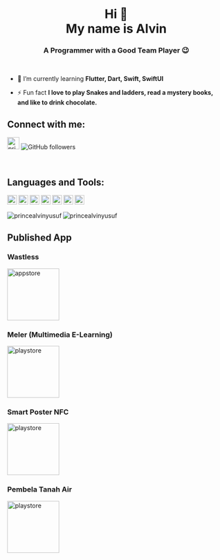 
<h1 align="center">Hi 👋 <br> My name is Alvin </h1> 
<h3 align="center">A Programmer with a Good Team Player 😉</h3>


<br />

- 🌱 I’m currently learning **Flutter, Dart, Swift, SwiftUI**

- ⚡ Fun fact **I love to play Snakes and ladders, read a mystery books, and like to drink chocolate.**

## Connect with me:

<a href="https://www.linkedin.com/in/princealvinyusuf" target="blank"><img src="https://cdn.jsdelivr.net/npm/simple-icons@3.0.1/icons/linkedin.svg" alt="princealvinyusuf" height="28" width="28" /></a> ![GitHub followers](https://img.shields.io/github/followers/princealvinyusuf?logo=GitHub&style=for-the-badge)

<br />

## Languages and Tools:

<p align="left"><img src="https://www.vectorlogo.zone/logos/dartlang/dartlang-icon.svg" alt="dart" width="22" height="22"/> <img src="https://www.vectorlogo.zone/logos/figma/figma-icon.svg" alt="figma" width="22" height="22"/> <img src="https://www.vectorlogo.zone/logos/firebase/firebase-icon.svg" alt="firebase" width="22" height="22"/> <img src="https://www.vectorlogo.zone/logos/flutterio/flutterio-icon.svg" alt="flutter" width="22" height="22"/> <img src="https://www.vectorlogo.zone/logos/git-scm/git-scm-icon.svg" alt="git" width="22" height="22"/> <img src="https://www.vectorlogo.zone/logos/sketchapp/sketchapp-icon.svg" alt="sketch" width="22" height="22"/> <img src="https://www.vectorlogo.zone/logos/swift/swift-icon.svg" alt="swift" width="22" height="22"/></p>

<p><img align="left" src="https://github-readme-stats.vercel.app/api/top-langs/?username=princealvinyusuf&layout=compact&hide=html" alt="princealvinyusuf" /></p>

<p><img align="center" src="https://github-readme-stats.vercel.app/api?username=princealvinyusuf&show_icons=true" alt="princealvinyusuf" /></p>


## Published App

### Wastless
<a href="https://apps.apple.com/id/app/wastless/id1536328244" target="blank"><img src="https://www.vectorlogo.zone/logos/apple_appstore/apple_appstore-ar21.svg" alt="appstore" height="120" width="120" /></a>

### Meler (Multimedia E-Learning)
<a href="https://play.google.com/store/apps/details?id=com.polibatam.meler" target="blank"><img src="https://www.vectorlogo.zone/logos/google_play/google_play-ar21.svg" alt="playstore" height="120" width="120" /></a> 

### Smart Poster NFC
<a href="https://play.google.com/store/apps/details?id=com.polibatam.smartposternfc" target="blank"><img src="https://www.vectorlogo.zone/logos/google_play/google_play-ar21.svg" alt="playstore" height="120" width="120" /></a> 

### Pembela Tanah Air
<a href="https://play.google.com/store/apps/details?id=com.combro.Peta" target="blank"><img src="https://www.vectorlogo.zone/logos/google_play/google_play-ar21.svg" alt="playstore" height="120" width="120" /></a> 

